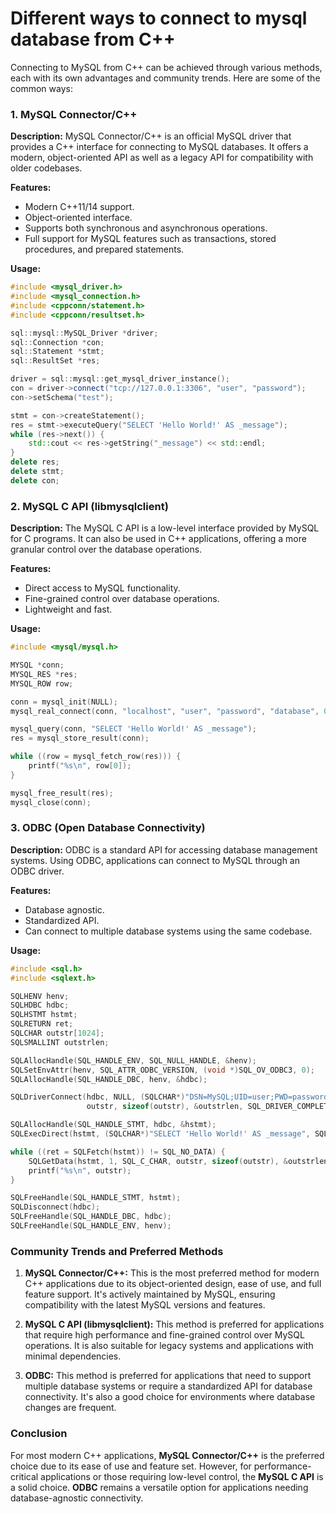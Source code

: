 # Different ways to connect to mysql database from C++
Connecting to MySQL from C++ can be achieved through various methods, each with its own advantages and community trends. Here are some of the common ways:

### 1. MySQL Connector/C++

**Description:**
MySQL Connector/C++ is an official MySQL driver that provides a C++ interface for connecting to MySQL databases. It offers a modern, object-oriented API as well as a legacy API for compatibility with older codebases.

**Features:**
- Modern C++11/14 support.
- Object-oriented interface.
- Supports both synchronous and asynchronous operations.
- Full support for MySQL features such as transactions, stored procedures, and prepared statements.

**Usage:**
```cpp
#include <mysql_driver.h>
#include <mysql_connection.h>
#include <cppconn/statement.h>
#include <cppconn/resultset.h>

sql::mysql::MySQL_Driver *driver;
sql::Connection *con;
sql::Statement *stmt;
sql::ResultSet *res;

driver = sql::mysql::get_mysql_driver_instance();
con = driver->connect("tcp://127.0.0.1:3306", "user", "password");
con->setSchema("test");

stmt = con->createStatement();
res = stmt->executeQuery("SELECT 'Hello World!' AS _message");
while (res->next()) {
    std::cout << res->getString("_message") << std::endl;
}
delete res;
delete stmt;
delete con;
```

### 2. MySQL C API (libmysqlclient)

**Description:**
The MySQL C API is a low-level interface provided by MySQL for C programs. It can also be used in C++ applications, offering a more granular control over the database operations.

**Features:**
- Direct access to MySQL functionality.
- Fine-grained control over database operations.
- Lightweight and fast.

**Usage:**
```cpp
#include <mysql/mysql.h>

MYSQL *conn;
MYSQL_RES *res;
MYSQL_ROW row;

conn = mysql_init(NULL);
mysql_real_connect(conn, "localhost", "user", "password", "database", 0, NULL, 0);

mysql_query(conn, "SELECT 'Hello World!' AS _message");
res = mysql_store_result(conn);

while ((row = mysql_fetch_row(res))) {
    printf("%s\n", row[0]);
}

mysql_free_result(res);
mysql_close(conn);
```

### 3. ODBC (Open Database Connectivity)

**Description:**
ODBC is a standard API for accessing database management systems. Using ODBC, applications can connect to MySQL through an ODBC driver.

**Features:**
- Database agnostic.
- Standardized API.
- Can connect to multiple database systems using the same codebase.

**Usage:**
```cpp
#include <sql.h>
#include <sqlext.h>

SQLHENV henv;
SQLHDBC hdbc;
SQLHSTMT hstmt;
SQLRETURN ret;
SQLCHAR outstr[1024];
SQLSMALLINT outstrlen;

SQLAllocHandle(SQL_HANDLE_ENV, SQL_NULL_HANDLE, &henv);
SQLSetEnvAttr(henv, SQL_ATTR_ODBC_VERSION, (void *)SQL_OV_ODBC3, 0);
SQLAllocHandle(SQL_HANDLE_DBC, henv, &hdbc);

SQLDriverConnect(hdbc, NULL, (SQLCHAR*)"DSN=MySQL;UID=user;PWD=password;", SQL_NTS,
                 outstr, sizeof(outstr), &outstrlen, SQL_DRIVER_COMPLETE);

SQLAllocHandle(SQL_HANDLE_STMT, hdbc, &hstmt);
SQLExecDirect(hstmt, (SQLCHAR*)"SELECT 'Hello World!' AS _message", SQL_NTS);

while ((ret = SQLFetch(hstmt)) != SQL_NO_DATA) {
    SQLGetData(hstmt, 1, SQL_C_CHAR, outstr, sizeof(outstr), &outstrlen);
    printf("%s\n", outstr);
}

SQLFreeHandle(SQL_HANDLE_STMT, hstmt);
SQLDisconnect(hdbc);
SQLFreeHandle(SQL_HANDLE_DBC, hdbc);
SQLFreeHandle(SQL_HANDLE_ENV, henv);
```

### Community Trends and Preferred Methods

1. **MySQL Connector/C++:** This is the most preferred method for modern C++ applications due to its object-oriented design, ease of use, and full feature support. It's actively maintained by MySQL, ensuring compatibility with the latest MySQL versions and features.

2. **MySQL C API (libmysqlclient):** This method is preferred for applications that require high performance and fine-grained control over MySQL operations. It is also suitable for legacy systems and applications with minimal dependencies.

3. **ODBC:** This method is preferred for applications that need to support multiple database systems or require a standardized API for database connectivity. It's also a good choice for environments where database changes are frequent.

### Conclusion

For most modern C++ applications, **MySQL Connector/C++** is the preferred choice due to its ease of use and feature set. However, for performance-critical applications or those requiring low-level control, the **MySQL C API** is a solid choice. **ODBC** remains a versatile option for applications needing database-agnostic connectivity.
